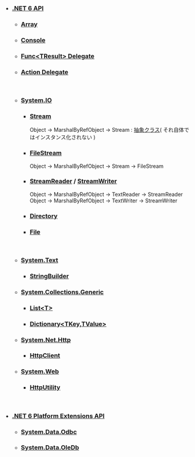 
- ### [.NET 6 API](https://docs.microsoft.com/ja-jp/dotnet/api/?view=net-6.0)
  - ### [Array](https://learn.microsoft.com/ja-jp/dotnet/api/system.array?view=net-6.0)
  - ### [Console](https://learn.microsoft.com/ja-jp/dotnet/api/system.console?view=net-6.0)
  - ### [Func&lt;TResult&gt; Delegate](https://learn.microsoft.com/ja-jp/dotnet/api/system.func-1?view=net-6.0)
  - ### [Action Delegate](https://learn.microsoft.com/ja-jp/dotnet/api/system.action?view=net-6.0)
  <br>
  
  - ### [System.IO](https://docs.microsoft.com/ja-jp/dotnet/api/system.io?view=net-6.0)
    - ### [Stream](https://learn.microsoft.com/ja-jp/dotnet/api/system.io.stream?view=net-6.0)
      Object → MarshalByRefObject → Stream : [抽象クラス](https://learn.microsoft.com/ja-jp/dotnet/csharp/language-reference/keywords/abstract)( それ自体ではインスタンス化されない )
    - ### [FileStream](https://learn.microsoft.com/ja-jp/dotnet/api/system.io.filestream?view=net-6.0)
      Object → MarshalByRefObject → Stream → FileStream
    - ### [StreamReader](https://learn.microsoft.com/ja-jp/dotnet/api/system.io.streamreader?view=net-6.0) / [StreamWriter](https://learn.microsoft.com/ja-jp/dotnet/api/system.io.streamwriter?view=net-6.0)
      Object → MarshalByRefObject → TextReader → StreamReader\
      Object → MarshalByRefObject → TextWriter → StreamWriter
    - ### [Directory](https://learn.microsoft.com/ja-jp/dotnet/api/system.io.directory?view=net-6.0)
    - ### [File](https://learn.microsoft.com/ja-jp/dotnet/api/system.io.file?view=net-6.0)
  <br>
  
  - ### [System.Text](https://docs.microsoft.com/ja-jp/dotnet/api/system.text?view=net-6.0)
    - ### [StringBuilder](https://learn.microsoft.com/ja-jp/dotnet/api/system.text.stringbuilder?view=net-6.0)
  - ### [System.Collections.Generic](https://learn.microsoft.com/ja-jp/dotnet/api/system.collections.generic?view=net-6.0)
    - ### [List&lt;T&gt;](https://learn.microsoft.com/ja-jp/dotnet/api/system.collections.generic.list-1?view=net-6.0)
    - ### [Dictionary&lt;TKey,TValue&gt;](https://learn.microsoft.com/ja-jp/dotnet/api/system.collections.generic.dictionary-2?view=net-6.0)
  - ### [System.Net.Http](https://learn.microsoft.com/ja-jp/dotnet/api/system.net.http?view=net-6.0)
    - ### [HttpClient](https://learn.microsoft.com/ja-jp/dotnet/api/system.net.http.httpclient?view=net-6.0)
  - ### [System.Web](https://learn.microsoft.com/ja-jp/dotnet/api/system.web?view=net-6.0)
    - ### [HttpUtility](https://learn.microsoft.com/ja-jp/dotnet/api/system.web.httputility?view=net-6.0)

<br>

- ### [.NET 6 Platform Extensions API](https://docs.microsoft.com/ja-jp/dotnet/api/?view=dotnet-plat-ext-6.0)
  - ### [System.Data.Odbc](https://docs.microsoft.com/ja-jp/dotnet/api/system.data.odbc?view=dotnet-plat-ext-6.0)
  - ### [System.Data.OleDb](https://docs.microsoft.com/ja-jp/dotnet/api/system.data.oledb?view=dotnet-plat-ext-6.0)
